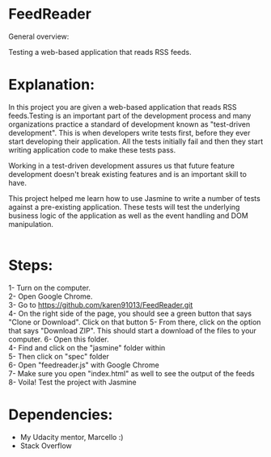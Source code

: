 # FeedReader
General overview:



Testing a web-based application that reads RSS feeds.



# Explanation:
In this project you are given a web-based application that reads RSS feeds.Testing is an important part of the development process and many organizations practice a standard of development known as "test-driven development". This is when developers write tests first, before they ever start developing their application. All the tests initially fail and then they start writing application code to make these tests pass.

Working in a test-driven development assures us that future feature development doesn't break existing features and is an important skill to have.

This project helped me learn how to use Jasmine to write a number of tests against a pre-existing application. These tests will test the underlying business logic of the application as well as the event handling and DOM manipulation.<br>
<br>

# Steps:<br>
1- Turn on the computer.<br>
2- Open Google Chrome.<br>
3- Go to https://github.com/karen91013/FeedReader.git <br>
4- On the right side of the page, you should see a green button that says "Clone or Download". Click on that button
5- From there, click on the option that says "Download ZIP". This should start a download of the files to your computer.
6- Open this folder.<br>
4- Find and click on the "jasmine" folder within<br>
5- Then click on "spec" folder<br>
6- Open "feedreader.js" with Google Chrome<br>
7- Make sure you open "index.html" as well to see the output of the feeds<br>
8- Voila! Test the project with Jasmine<br>

# Dependencies:<br> 
- My Udacity mentor, Marcello :)<br>
- Stack Overflow<br>
